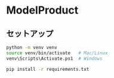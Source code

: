 # ModelProduct

## セットアップ
```bash
python -m venv venv
source venv/bin/activate   # Mac/Linux
venv\Scripts\Activate.ps1  # Windows

pip install -r requirements.txt
